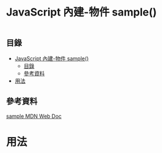 # JavaScript 內建-物件 sample()

```
```

## 目錄

- [JavaScript 內建-物件 sample()](#javascript-內建-物件-sample)
	- [目錄](#目錄)
	- [參考資料](#參考資料)
- [用法](#用法)

## 參考資料

[sample MDN Web Doc](https://developer.mozilla.org/zh-TW/docs/Web/JavaScript/Reference/Global_Objects/sample)

# 用法

```JavaScript
```